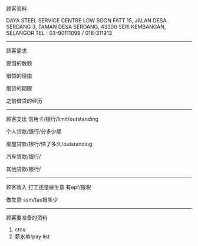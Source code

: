 顾客资料

DAYA STEEL SERVICE CENTRE LOW SOON FATT 15, JALAN DESA SERDANG 3, TAMAN DESA SERDANG, 43300 SERI KEMBANGAN, SELANGOR TEL : 03-90111099 / 018-311913

-----------------
顾客需求


要借的数额

借贷的理由

借贷的期限

之前借贷的经历


--------------
顾客支出
信用卡/银行/limit/outstanding


个人贷款/银行/分多少期

房屋贷款/银行/供了多久/outstanding

汽车贷款/银行/


其他贷款/银行/

-----------
顾客收入
打工还是做生意
有epf/报税

做生意 ssm/tax报多少

-------
顾客要准备的资料
1. ctos
2. 薪水单/pay list




